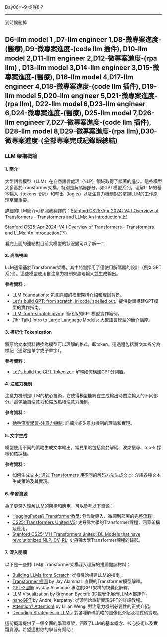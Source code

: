 Day06:～9 或許8？

---------
到時候刪掉

D6-llm model 1 ,D7-llm engineer 1,D8-微專案進度-(醫療),D9-微專案進度-(code llm  插件),
D10-llm model 2,D11-llm engineer 2,D12-微專案進度-(rpa llm) ,
D13-llm model 3,D14-llm engineer 3,D15-微專案進度-(醫療),
D16-llm model 4,D17-llm engineer 4,D18-微專案進度-(code llm  插件),
D19-llm model 5,D20-llm engineer 5,D21-微專案進度-(rpa llm),
D22-llm model 6,D23-llm engineer 6,D24-微專案進度-(醫療),
D25-llm model 7,D26-llm engineer 7,D27-微專案進度-(code llm  插件),
D28-llm model 8,D29-微專案進度-(rpa llm),D30-微專案進度-(全部專案完成紀錄跟總結)
---------

### LLM 架構概論

#### 1. **簡介**
大型語言模型（LLM）在自然語言處理（NLP）領域取得了顯著的進步。這些模型大多基於Transformer架構，特別是解碼器部分，如GPT模型系列。理解LLM的基本輸入（tokens 令牌）和輸出（logits）以及注意力機制對於掌握LLM的工作原理至關重要。

詳細的LLM簡介可參照我翻譯的：[Stanford CS25-Apr 2024: V4 I Overview of Transformers - Transformers and LLMs: An Introduction(上)](https://ithelp.ithome.com.tw/articles/10343567)

[Stanford CS25-Apr 2024: V4 I Overview of Transformers - Transformers and LLMs: An Introduction(下)](https://ithelp.ithome.com.tw/articles/10343633)

看完上面的連結對目前大模型的狀況變可以了解一二

#### 2. **高階視圖**

LLM通常基於Transformer架構，其中特別採用了僅使用解碼器的設計（例如GPT系列）。這些模型使用自注意力機制來處理輸入並生成輸出。

**參考資料**：
- [LLM Foundations](https://fullstackdeeplearning.com/llm-bootcamp/spring-2023/llm-foundations/): 包含詳細的模型架構介紹和理論背景。
- [Let's build GPT: from scratch, in code, spelled out.](https://www.youtube.com/watch?v=kCc8FmEb1nY): 提供從頭構建GPT模型的實作指南。
- [LLM-from-scratch.ipynb](https://colab.research.google.com/gist/iamaziz/171170dce60d9cd07fab221507fd1d52): 簡化版的GPT模型實作範例。
- [[1hr Talk] Intro to Large Language Models](https://youtu.be/zjkBMFhNj_g?si=VnNOE1gggtAhxTDn): 大型語言模型的簡介講座。

#### 3. **標記化 Tokenization**
將原始文本資料轉換為模型可以理解的格式，即token。這過程包括將文本拆分為標記（通常是單字或子單字）。

**參考資料**：
- [Let's build the GPT Tokenizer](https://youtu.be/zduSFxRajkE?si=IhIuECg3ZSGHRtWT): 解釋如何構建GPT分詞器。

#### 4. **注意力機制**
注意力機制是LLM的核心技術，它使得模型能夠在生成輸出時關注輸入的不同部分。這包括自注意力和縮放點積注意力機制。

**參考資料**：
- [動手深度學習-注意力機制](https://zh.d2l.ai/chapter_attention-mechanisms/index.html): 詳細介紹注意力機制的理論和實現。

#### 5. **文字生成**
模型使用不同的策略生成文本輸出。常見策略包括貪婪解碼、波束搜尋、top-k 採樣和核採樣。

**參考資料**：
- [如何生成文本: 通过 Transformers 用不同的解码方法生成文本](https://huggingface.co/blog/zh/how-to-generate): 介紹各種文本生成策略及其實現。

#### 6. **學習資源**
為了更深入理解LLM的架構和應用，可以參考以下資源：
- [HuggingFace的 Transformer教學](https://huggingface.co/docs/transformers/quicktour): 包含從導入、微調到部署的完整流程。
- [CS25: Transformers United V3](https://web.stanford.edu/class/cs25/): 史丹佛大學的Transformer課程，涵蓋架構及應用。
- [Stanford CS25: V1 I Transformers United: DL Models that have revolutionized NLP, CV, RL](https://www.youtube.com/watch?v=P127jhj-8-Y&list=PLoROMvodv4rNiJRchCzutFw5ItR_Z27CM): 史丹佛大學Transformer課程的錄影。

#### 7. **深入閱讀**
以下是一些對LLM和Transformer架構深入理解的推薦閱讀材料：
- [Building LLMs from Scratch](https://youtu.be/UU1WVnMk4E8?si=Vn1IbHE5p5LUQmKi): 從零開始構建LLM的指南。
- [Transformer 插圖](https://jalammar.github.io/illustrated-transformer/) by Jay Alammar: 直觀的Transformer模型解釋。
- [GPT-2圖解](https://jalammar.github.io/illustrated-gpt2/) by Jay Alammar: 專注於GPT架構的視覺化解釋。
- [LLM Visualization](https://bbycroft.net/llm) by Brendan Bycroft: 3D視覺化展示LLM內部運作。
- [nanoGPT](https://www.youtube.com/watch?v=kCc8FmEb1nY) by Andrej Karpathy: 從頭開始重新實現GPT的詳細教程。
- [Attention? Attention!](https://lilianweng.github.io/posts/2018-06-24-attention/) by Lilian Weng: 對注意力機制必要性的正式介紹。
- [Decoding Strategies in LLMs](https://mlabonne.github.io/blog/posts/2023-06-07-Decoding_strategies.html): 對各種解碼策略的圖像化介紹及程式碼實現。

這份概論提供了一個全面的學習框架，涵蓋了LLM的基本概念、核心技術以及實踐資源。希望這對你的學習有幫助！